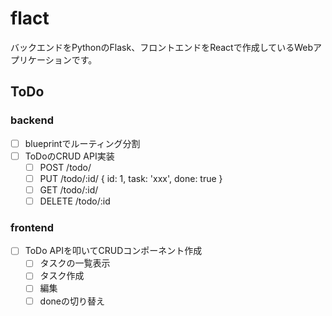 # flact

バックエンドをPythonのFlask、フロントエンドをReactで作成しているWebアプリケーションです。

## ToDo

### backend

- [ ] blueprintでルーティング分割
- [ ] ToDoのCRUD API実装
  * [ ] POST   /todo/
  * [ ] PUT    /todo/:id/ { id: 1, task: 'xxx', done: true }
  * [ ] GET    /todo/:id/
  * [ ] DELETE /todo/:id

### frontend

- [ ] ToDo APIを叩いてCRUDコンポーネント作成
  * [ ] タスクの一覧表示
  * [ ] タスク作成
  * [ ] 編集
  * [ ] doneの切り替え
